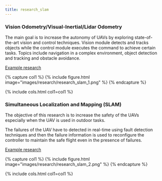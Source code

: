 ```yaml
---
title: research_slam
---
```



### Vision Odometry/Visual-Inertial/Lidar Odometry

The main goal is to increase the autonomy of UAVs by exploring state-of-the-art vision and control techniques. Vision module detects and tracks objects while the control module executes the command to achieve certain tasks. Topics include navigation in a complex environment, object detection and tracking and obstacle avoidance.

[Example research](https://www.youtube.com/watch?v=XqAm1q0alNY)

  
{% capture col1 %}
{%
  include figure.html
  image="images/research/research_slam_1.png"
%}
{% endcapture %}

{% include cols.html col1=col1 %}









### Simultaneous Localization and Mapping (SLAM)

The objective of this research is to increase the safety of the UAVs especially when the UAV is used in outdoor tasks.

The failures of the UAV have to detected in real-time using fault detection techniques and then the failure information is used to reconfigure the controller to maintain the safe flight even in the presence of failures.


[Example research](https://www.youtube.com/watch?v=KnWZ4anBMK4)


{% capture col1 %}
{%
  include figure.html
  image="images/research/research_slam_2.png"
%}
{% endcapture %}

{% include cols.html col1=col1 %}


 